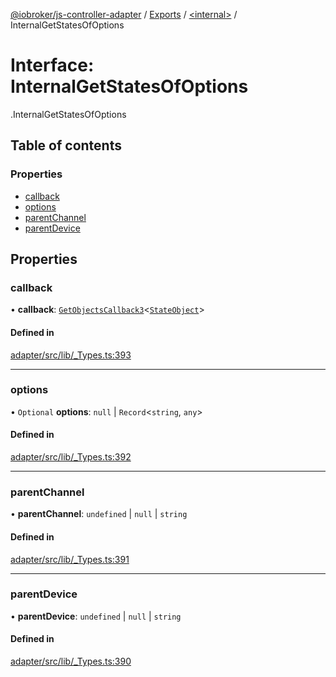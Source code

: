 [@iobroker/js-controller-adapter](../README.md) / [Exports](../modules.md) / [<internal\>](../modules/internal_.md) / InternalGetStatesOfOptions

# Interface: InternalGetStatesOfOptions

[<internal>](../modules/internal_.md).InternalGetStatesOfOptions

## Table of contents

### Properties

- [callback](internal_.InternalGetStatesOfOptions.md#callback)
- [options](internal_.InternalGetStatesOfOptions.md#options)
- [parentChannel](internal_.InternalGetStatesOfOptions.md#parentchannel)
- [parentDevice](internal_.InternalGetStatesOfOptions.md#parentdevice)

## Properties

### callback

• **callback**: [`GetObjectsCallback3`](../modules/internal_.md#getobjectscallback3)<[`StateObject`](internal_.StateObject.md)\>

#### Defined in

[adapter/src/lib/_Types.ts:393](https://github.com/ioBroker/ioBroker.js-controller/blob/020f881b/packages/adapter/src/lib/_Types.ts#L393)

___

### options

• `Optional` **options**: ``null`` \| `Record`<`string`, `any`\>

#### Defined in

[adapter/src/lib/_Types.ts:392](https://github.com/ioBroker/ioBroker.js-controller/blob/020f881b/packages/adapter/src/lib/_Types.ts#L392)

___

### parentChannel

• **parentChannel**: `undefined` \| ``null`` \| `string`

#### Defined in

[adapter/src/lib/_Types.ts:391](https://github.com/ioBroker/ioBroker.js-controller/blob/020f881b/packages/adapter/src/lib/_Types.ts#L391)

___

### parentDevice

• **parentDevice**: `undefined` \| ``null`` \| `string`

#### Defined in

[adapter/src/lib/_Types.ts:390](https://github.com/ioBroker/ioBroker.js-controller/blob/020f881b/packages/adapter/src/lib/_Types.ts#L390)
